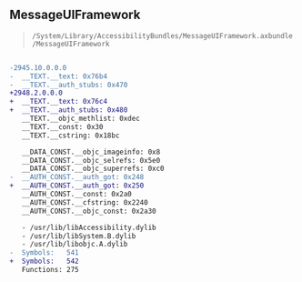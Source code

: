 ## MessageUIFramework

> `/System/Library/AccessibilityBundles/MessageUIFramework.axbundle/MessageUIFramework`

```diff

-2945.10.0.0.0
-  __TEXT.__text: 0x76b4
-  __TEXT.__auth_stubs: 0x470
+2948.2.0.0.0
+  __TEXT.__text: 0x76c4
+  __TEXT.__auth_stubs: 0x480
   __TEXT.__objc_methlist: 0xdec
   __TEXT.__const: 0x30
   __TEXT.__cstring: 0x18bc

   __DATA_CONST.__objc_imageinfo: 0x8
   __DATA_CONST.__objc_selrefs: 0x5e0
   __DATA_CONST.__objc_superrefs: 0xc0
-  __AUTH_CONST.__auth_got: 0x248
+  __AUTH_CONST.__auth_got: 0x250
   __AUTH_CONST.__const: 0x2a0
   __AUTH_CONST.__cfstring: 0x2240
   __AUTH_CONST.__objc_const: 0x2a30

   - /usr/lib/libAccessibility.dylib
   - /usr/lib/libSystem.B.dylib
   - /usr/lib/libobjc.A.dylib
-  Symbols:   541
+  Symbols:   542
   Functions: 275
 

```
